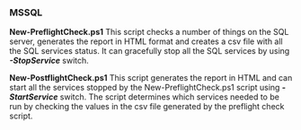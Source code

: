### MSSQL
__New-PreflightCheck.ps1__ This script checks a number of things on the SQL server, generates the report in HTML format and creates a csv file with all the SQL services status. It can gracefully stop all the SQL services by using ***-StopService*** switch.

__New-PostflightCheck.ps1__ This script generates the report in HTML and can start all the services stopped by the New-PreflightCheck.ps1 script using ***-StartService*** switch. The script determines which services needed to be run by checking the values in the csv file generated by the preflight check script.
